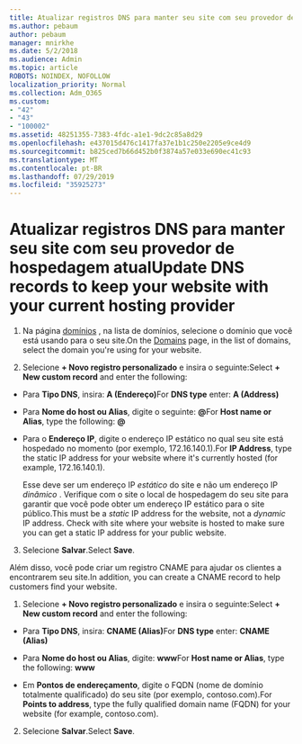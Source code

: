 ```yaml
---
title: Atualizar registros DNS para manter seu site com seu provedor de hospedagem atual
ms.author: pebaum
author: pebaum
manager: mnirkhe
ms.date: 5/2/2018
ms.audience: Admin
ms.topic: article
ROBOTS: NOINDEX, NOFOLLOW
localization_priority: Normal
ms.collection: Adm_O365
ms.custom:
- "42"
- "43"
- "100002"
ms.assetid: 48251355-7383-4fdc-a1e1-9dc2c85a8d29
ms.openlocfilehash: e437015d476c1417fa37e1b1c250e2205e9ce4d9
ms.sourcegitcommit: b825ced7b66d452b0f3874a57e033e690ec41c93
ms.translationtype: MT
ms.contentlocale: pt-BR
ms.lasthandoff: 07/29/2019
ms.locfileid: "35925273"
---
```

# <a name="update-dns-records-to-keep-your-website-with-your-current-hosting-provider"></a><span data-ttu-id="c2951-102">Atualizar registros DNS para manter seu site com seu provedor de hospedagem atual</span><span class="sxs-lookup"><span data-stu-id="c2951-102">Update DNS records to keep your website with your current hosting provider</span></span>

1. <span data-ttu-id="c2951-103">Na página [domínios](https://portal.office.com/adminportal/home#/Domains) , na lista de domínios, selecione o domínio que você está usando para o seu site.</span><span class="sxs-lookup"><span data-stu-id="c2951-103">On the [Domains](https://portal.office.com/adminportal/home#/Domains) page, in the list of domains, select the domain you're using for your website.</span></span>

2. <span data-ttu-id="c2951-104">Selecione **+ Novo registro personalizado** e insira o seguinte:</span><span class="sxs-lookup"><span data-stu-id="c2951-104">Select **+ New custom record** and enter the following:</span></span>

  - <span data-ttu-id="c2951-105">Para **Tipo DNS**, insira: **A (Endereço)**</span><span class="sxs-lookup"><span data-stu-id="c2951-105">For **DNS type** enter: **A (Address)**</span></span>

  - <span data-ttu-id="c2951-106">Para **Nome do host ou Alias**, digite o seguinte: **@**</span><span class="sxs-lookup"><span data-stu-id="c2951-106">For **Host name or Alias**, type the following: **@**</span></span>

  - <span data-ttu-id="c2951-107">Para o **Endereço IP**, digite o endereço IP estático no qual seu site está hospedado no momento (por exemplo, 172.16.140.1).</span><span class="sxs-lookup"><span data-stu-id="c2951-107">For **IP Address**, type the static IP address for your website where it's currently hosted (for example, 172.16.140.1).</span></span>

    <span data-ttu-id="c2951-p101">Esse deve ser um endereço IP  *estático*  do site e não um endereço IP  *dinâmico*  . Verifique com o site o local de hospedagem do seu site para garantir que você pode obter um endereço IP estático para o site público.</span><span class="sxs-lookup"><span data-stu-id="c2951-p101">This must be a  *static*  IP address for the website, not a  *dynamic*  IP address. Check with site where your website is hosted to make sure you can get a static IP address for your public website.</span></span>

3. <span data-ttu-id="c2951-110">Selecione **Salvar**.</span><span class="sxs-lookup"><span data-stu-id="c2951-110">Select **Save**.</span></span>

<span data-ttu-id="c2951-111">Além disso, você pode criar um registro CNAME para ajudar os clientes a encontrarem seu site.</span><span class="sxs-lookup"><span data-stu-id="c2951-111">In addition, you can create a CNAME record to help customers find your website.</span></span>
  
1. <span data-ttu-id="c2951-112">Selecione **+ Novo registro personalizado** e insira o seguinte:</span><span class="sxs-lookup"><span data-stu-id="c2951-112">Select **+ New custom record** and enter the following:</span></span>

  - <span data-ttu-id="c2951-113">Para **Tipo DNS**, insira: **CNAME (Alias)**</span><span class="sxs-lookup"><span data-stu-id="c2951-113">For **DNS type** enter: **CNAME (Alias)**</span></span>

  - <span data-ttu-id="c2951-114">Para **Nome do host ou Alias**, digite: **www**</span><span class="sxs-lookup"><span data-stu-id="c2951-114">For **Host name or Alias**, type the following: **www**</span></span>

  - <span data-ttu-id="c2951-115">Em **Pontos de endereçamento**, digite o FQDN (nome de domínio totalmente qualificado) do seu site (por exemplo, contoso.com).</span><span class="sxs-lookup"><span data-stu-id="c2951-115">For **Points to address**, type the fully qualified domain name (FQDN) for your website (for example, contoso.com).</span></span>

2. <span data-ttu-id="c2951-116">Selecione **Salvar**.</span><span class="sxs-lookup"><span data-stu-id="c2951-116">Select **Save**.</span></span>
